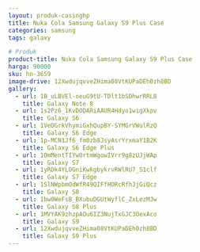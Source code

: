 ```yaml
---
layout: produk-casinghp
title: Nuka Cola Samsung Galaxy S9 Plus Case
categories: samsung
tags: galaxy

# Produk
product-title: Nuka Cola Samsung Galaxy S9 Plus Case
harga: 90000
sku: hn-3659
image-drive: 12XwdujqvveZHima08VtKUPaDEh0zh8BD
gallery:
  - url: 1B_uLBVEl-oeuG9tU-TDlt1bSDhwrRRL8
    title: Galaxy Note 8
  - url: 1s2Pz6_1KvDODARiAAUR4Hdyo1wigXkpv
    title: Galaxy S6
  - url: 1VeDGrkVhymiGxhQupBY-SYMGrVWulRzQ
    title: Galaxy S6 Edge
  - url: 1p-MCN1Jf6_fm0zb8JsyAsrYrxmaY1B2K
    title: Galaxy S6 Edge Plus
  - url: 1OmMentTIYwOrtmWgowIVrr9g8zUJjWAp
    title: Galaxy S7
  - url: 1yRDk4YLOGniKwkgbykrvRWlRU7_S1clf
    title: Galaxy S7 Edge
  - url: 1SlNWpbmOdWfR49QIFfHORcRfhJjGiQcz
    title: Galaxy S8
  - url: 1bw0WeFsB_BXubuDGUtWyflC_ZxLezMJw
    title: Galaxy S8 Plus
  - url: 1MVYAK9zhzpAOu6IZ3NujTxGJC3OexAco
    title: Galaxy S9
  - url: 12XwdujqvveZHima08VtKUPaDEh0zh8BD
    title: Galaxy S9 Plus
---
```

